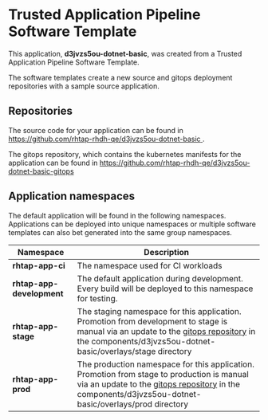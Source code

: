 # Trusted Application Pipeline Software Template

This application, **d3jvzs5ou-dotnet-basic**, was created from a Trusted Application Pipeline Software Template.

The software templates create a new source and gitops deployment repositories with a sample source application. 

## Repositories

The source code for your application can be found in [https://github.com/rhtap-rhdh-qe/d3jvzs5ou-dotnet-basic ](https://github.com/rhtap-rhdh-qe/d3jvzs5ou-dotnet-basic ).
 
The gitops repository, which contains the kubernetes manifests for the application can be found in 
[https://github.com/rhtap-rhdh-qe/d3jvzs5ou-dotnet-basic-gitops ](https://github.com/rhtap-rhdh-qe/d3jvzs5ou-dotnet-basic-gitops ) 

## Application namespaces 

The default application will be found in the following namespaces. Applications can be deployed into unique namespaces or multiple software templates can also bet generated into the same group namespaces.  

|  Namespace   |  Description   |  
| -------- | -------- |
| **rhtap-app-ci** | The namespace used for CI workloads |
| **rhtap-app-development** | The default application during development. Every build will be deployed to this namespace for testing. |
| **rhtap-app-stage** | The staging namespace for this application. Promotion from development to stage is manual via an update to the [gitops repository](https://github.com/rhtap-rhdh-qe/d3jvzs5ou-dotnet-basic-gitops ) in the components/d3jvzs5ou-dotnet-basic/overlays/stage directory |
| **rhtap-app-prod** | The production namespace for this application. Promotion from stage to production is manual via an update to the [gitops repository](https://github.com/rhtap-rhdh-qe/d3jvzs5ou-dotnet-basic-gitops ) in the components/d3jvzs5ou-dotnet-basic/overlays/prod directory |